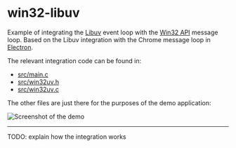 win32-libuv
===========

Example of integrating the [Libuv](https://github.com/libuv/libuv) event loop with the [Win32 API](https://docs.microsoft.com/en-us/windows/win32/) message loop. Based on the Libuv integration with the Chrome message loop in [Electron](https://github.com/electron/electron).

The relevant integration code can be found in:
- [src/main.c](src/main.c)
- [src/win32uv.h](src/win32uv.h)
- [src/win32uv.c](src/win32uv.c)

The other files are just there for the purposes of the demo application:

![Screenshot of the demo](win32uv-libuv.png)

---

TODO: explain how the integration works